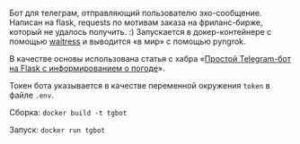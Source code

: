Бот для телеграм, отправляющий пользователю эхо-сообщение. Написан на flask, requests по мотивам заказа на фриланс-бирже, который не удалось получить. :) Запускается в докер-контейнере с помощью [waitress](https://docs.pylonsproject.org/projects/waitress/en/latest/) и выводится &laquo;в мир&raquo; с помощью pyngrok.

В качестве основы использована статья с хабра &laquo;[Простой Telegram-бот на Flask с информированием о погоде](https://habr.com/ru/post/495036/)&raquo;.

Токен бота указывается в качестве переменной окружения `token` в файле `.env`.

Сборка: `docker build -t tgbot`

Запуск: `docker run tgbot`

